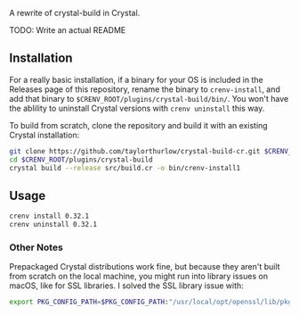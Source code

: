 A rewrite of crystal-build in Crystal.

TODO: Write an actual README

## Installation

For a really basic installation, if a binary for your OS is included in the Releases page of this repository, rename the binary to `crenv-install`, and add that binary to `$CRENV_ROOT/plugins/crystal-build/bin/`. You won't have the ablility to uninstall Crystal versions with `crenv uninstall` this way.

To build from scratch, clone the repository and build it with an existing Crystal installation:

```bash
git clone https://github.com/taylorthurlow/crystal-build-cr.git $CRENV_ROOT/plugins/crystal-build
cd $CRENV_ROOT/plugins/crystal-build
crystal build --release src/build.cr -o bin/crenv-install1
```

## Usage

```bash
crenv install 0.32.1
crenv uninstall 0.32.1
```

### Other Notes

Prepackaged Crystal distributions work fine, but because they aren't built from scratch on the local machine, you might run into library issues on macOS, like for SSL libraries. I solved the SSL library issue with:

```bash
export PKG_CONFIG_PATH=$PKG_CONFIG_PATH:"/usr/local/opt/openssl/lib/pkgconfig"
```
